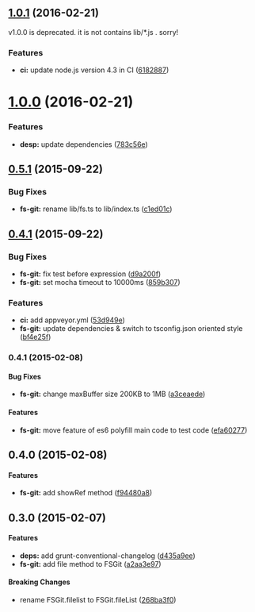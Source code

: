<a name="1.0.1"></a>
## [1.0.1](https://github.com/vvakame/fs-git/compare/v1.0.0...v1.0.1) (2016-02-21)

v1.0.0 is deprecated. it is not contains lib/*.js . sorry!

### Features

* **ci:** update node.js version 4.3 in CI ([6182887](https://github.com/vvakame/fs-git/commit/6182887))



<a name="1.0.0"></a>
# [1.0.0](https://github.com/vvakame/fs-git/compare/0.5.1...v1.0.0) (2016-02-21)


### Features

* **desp:** update dependencies ([783c56e](https://github.com/vvakame/fs-git/commit/783c56e))



<a name="0.5.1"></a>
## [0.5.1](https://github.com/vvakame/fs-git/compare/0.5.0...v0.5.1) (2015-09-22)


### Bug Fixes

* **fs-git:** rename lib/fs.ts to lib/index.ts ([c1ed01c](https://github.com/vvakame/fs-git/commit/c1ed01c))



<a name="0.4.1"></a>
## [0.4.1](https://github.com/vvakame/fs-git/compare/0.4.1...v0.4.1) (2015-09-22)


### Bug Fixes

* **fs-git:** fix test before expression ([d9a200f](https://github.com/vvakame/fs-git/commit/d9a200f))
* **fs-git:** set mocha timeout to 10000ms ([859b307](https://github.com/vvakame/fs-git/commit/859b307))

### Features

* **ci:** add appveyor.yml ([53d949e](https://github.com/vvakame/fs-git/commit/53d949e))
* **fs-git:** update dependencies & switch to tsconfig.json oriented style ([bf4e25f](https://github.com/vvakame/fs-git/commit/bf4e25f))



<a name="0.4.1"></a>
### 0.4.1 (2015-02-08)


#### Bug Fixes

* **fs-git:** change maxBuffer size 200KB to 1MB ([a3ceaede](https://github.com/vvakame/fs-git/commit/a3ceaede79018365e36895d1a5d7f61072210e4d))


#### Features

* **fs-git:** move feature of es6 polyfill main code to test code ([efa60277](https://github.com/vvakame/fs-git/commit/efa602771346b147db9c4e9703da47c4c8327b58))


<a name="0.4.0"></a>
## 0.4.0 (2015-02-08)


#### Features

* **fs-git:** add showRef method ([f94480a8](https://github.com/vvakame/fs-git/commit/f94480a846bc660161aa181bcdae971c47082482))


<a name="0.3.0"></a>
## 0.3.0 (2015-02-07)


#### Features

* **deps:** add grunt-conventional-changelog ([d435a9ee](https://github.com/vvakame/fs-git/commit/d435a9ee34e09764791e761079f7640f9f0d8c6c))
* **fs-git:** add file method to FSGit ([a2aa3e97](https://github.com/vvakame/fs-git/commit/a2aa3e9782e046e30fca4631b79b01ad60652212))


#### Breaking Changes

* rename FSGit.filelist to FSGit.fileList
 ([268ba3f0](https://github.com/vvakame/fs-git/commit/268ba3f088a5351e5267e8fa23f30f5fff447722))

